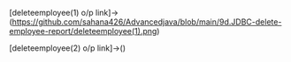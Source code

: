 [deleteemployee(1) o/p link]->(https://github.com/sahana426/Advancedjava/blob/main/9d.JDBC-delete-employee-report/deleteemployee(1).png)

[deleteemployee(2) o/p link]->()
